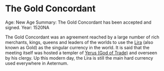 # The Gold Concordant

Age: New Age
Summary: The Gold Concordant has been accepted and signed.
Year: 1520NA

The Gold Concordant was an agreement reached by a large number of rich merchants, kings, queens and leaders of the worlds to use the [Lira](Lira%2023775a22781a80c09054cacd42035890.md) (also known as Gold) as the singular currency in the world. It is said that the meeting itself was hosted a templer of [Yerus (God of Trade)](Yerus%20(God%20of%20Trade)%20623726752a654b718d239472d434a151.md) and overseen by his clergy. Up this modern day, the Lira is still the main hard currency used everywhere in Aeternum.